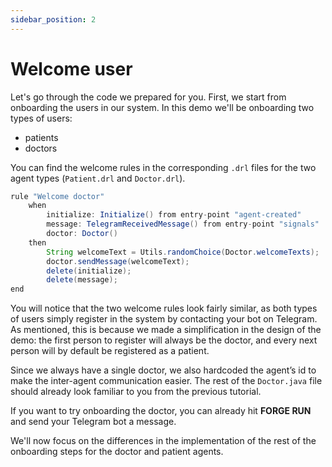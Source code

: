 ```yaml
---
sidebar_position: 2
---
```


# Welcome user

Let's go through the code we prepared for you. First, we start from onboarding the users in our system. 
In this demo we'll be onboarding two types of users: 
- patients 
- doctors

You can find the welcome rules in the corresponding `.drl` files for the two agent types (`Patient.drl` and `Doctor.drl`).

```java title="rules/doctor/Doctor.drl"
rule "Welcome doctor"
    when
        initialize: Initialize() from entry-point "agent-created"
        message: TelegramReceivedMessage() from entry-point "signals"
        doctor: Doctor()
    then
        String welcomeText = Utils.randomChoice(Doctor.welcomeTexts);
        doctor.sendMessage(welcomeText);
        delete(initialize);
        delete(message);
end
```

You will notice that the two welcome rules look fairly similar, as both types of users simply register in the system by contacting your bot on Telegram.
As mentioned, this is because we made a simplification in the design of the demo: the first person to register will always be the doctor, and every next person will by default be registered as a patient.

Since we always have a single doctor, we also hardcoded the agent’s id to make the inter-agent communication easier. 
The rest of the `Doctor.java` file should already look familiar to you from the previous tutorial.

If you want to try onboarding the doctor, you can already hit **FORGE RUN** and send your Telegram bot a message.

We'll now focus on the differences in the implementation of the rest of the onboarding steps for the doctor and patient agents.
